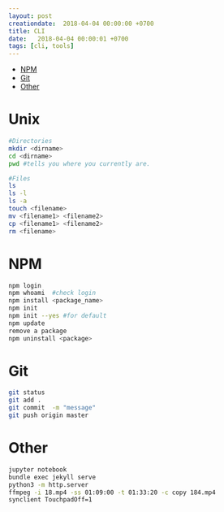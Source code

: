 ```yaml
---
layout: post
creationdate:  2018-04-04 00:00:00 +0700
title: CLI
date:   2018-04-04 00:00:01 +0700
tags: [cli, tools]
---
```

- [NPM](#npm)
- [Git](#git)
- [Other](#other)


# Unix
```sh
#Directories
mkdir <dirname>
cd <dirname>
pwd #tells you where you currently are.

#Files
ls
ls -l
ls -a
touch <filename>
mv <filename1> <filename2>
cp <filename1> <filename2>
rm <filename>

```




# NPM
```sh
npm login  
npm whoami  #check login
npm install <package_name>
npm init  
npm init --yes #for default
npm update 
remove a package  
npm uninstall <package> 
```

# Git
```sh
git status
git add .
git commit  -m "message"
git push origin master

```

# Other
```sh
jupyter notebook
bundle exec jekyll serve
python3 -m http.server
ffmpeg -i 18.mp4 -ss 01:09:00 -t 01:33:20 -c copy 184.mp4
synclient TouchpadOff=1
```